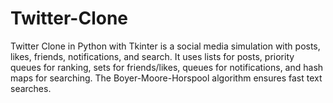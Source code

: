 # Twitter-Clone
Twitter Clone in Python with Tkinter is a social media simulation with posts, likes, friends, notifications, and search. It uses lists for posts, priority queues for ranking, sets for friends/likes, queues for notifications, and hash maps for searching. The Boyer-Moore-Horspool algorithm ensures fast text searches. 
